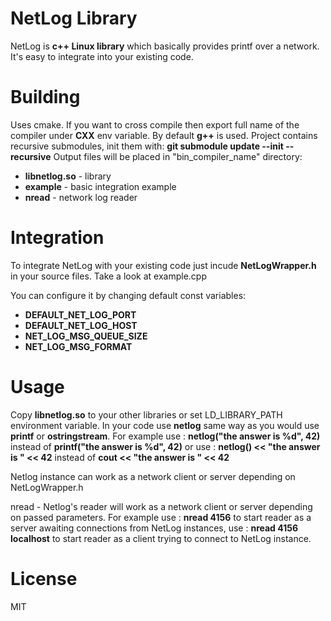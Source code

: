 # NetLog Library

NetLog is **c++ Linux library** which basically provides printf over a network.
It's easy to integrate into your existing code.

# Building

Uses cmake. If you want to cross compile then export full name of the
compiler under **CXX** env variable. By default **g++** is used.
Project contains recursive submodules, init them with: **git submodule update --init --recursive**
Output files will be placed in "bin_compiler_name" directory:
- **libnetlog.so** - library
- **example** - basic integration example
- **nread** - network log reader

# Integration

To integrate NetLog with your existing code just incude **NetLogWrapper.h**
in your source files. Take a look at example.cpp

You can configure it by changing default const variables:
- **DEFAULT_NET_LOG_PORT**
- **DEFAULT_NET_LOG_HOST**
- **NET_LOG_MSG_QUEUE_SIZE**
- **NET_LOG_MSG_FORMAT**

# Usage

Copy **libnetlog.so** to your other libraries or set LD_LIBRARY_PATH environment variable.
In your code use **netlog** same way as you would use **printf** or **ostringstream**.
For example use : **netlog("the answer is %d", 42)** instead of **printf("the answer is %d", 42)**
or use : **netlog() << "the answer is " << 42** instead of **cout << "the answer is " << 42**

Netlog instance can work as a network client or server depending on NetLogWrapper.h

nread - Netlog's reader will work as a network client or server depending on passed parameters.
For example use : **nread 4156** to start reader as a server awaiting connections from NetLog instances,
use : **nread 4156 localhost** to start reader as a client trying to connect to NetLog instance.

# License

MIT
